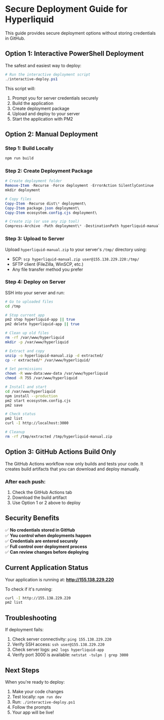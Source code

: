 # Secure Deployment Guide for Hyperliquid

This guide provides secure deployment options without storing credentials in GitHub.

## Option 1: Interactive PowerShell Deployment

The safest and easiest way to deploy:

```powershell
# Run the interactive deployment script
./interactive-deploy.ps1
```

This script will:
1. Prompt you for server credentials securely
2. Build the application
3. Create deployment package
4. Upload and deploy to your server
5. Start the application with PM2

## Option 2: Manual Deployment

### Step 1: Build Locally
```powershell
npm run build
```

### Step 2: Create Deployment Package
```powershell
# Create deployment folder
Remove-Item -Recurse -Force deployment -ErrorAction SilentlyContinue
mkdir deployment

# Copy files
Copy-Item -Recurse dist\* deployment\
Copy-Item package.json deployment\
Copy-Item ecosystem.config.cjs deployment\

# Create zip (or use any zip tool)
Compress-Archive -Path deployment\* -DestinationPath hyperliquid-manual.zip
```

### Step 3: Upload to Server
Upload `hyperliquid-manual.zip` to your server's `/tmp/` directory using:
- SCP: `scp hyperliquid-manual.zip user@155.138.229.220:/tmp/`
- SFTP client (FileZilla, WinSCP, etc.)
- Any file transfer method you prefer

### Step 4: Deploy on Server
SSH into your server and run:

```bash
# Go to uploaded files
cd /tmp

# Stop current app
pm2 stop hyperliquid-app || true
pm2 delete hyperliquid-app || true

# Clean up old files
rm -rf /var/www/hyperliquid
mkdir -p /var/www/hyperliquid

# Extract and copy
unzip -o hyperliquid-manual.zip -d extracted/
cp -r extracted/* /var/www/hyperliquid/

# Set permissions
chown -R www-data:www-data /var/www/hyperliquid
chmod -R 755 /var/www/hyperliquid

# Install and start
cd /var/www/hyperliquid
npm install --production
pm2 start ecosystem.config.cjs
pm2 save

# Check status
pm2 list
curl -I http://localhost:3000

# Cleanup
rm -rf /tmp/extracted /tmp/hyperliquid-manual.zip
```

## Option 3: GitHub Actions Build Only

The GitHub Actions workflow now only builds and tests your code. It creates build artifacts that you can download and deploy manually.

### After each push:
1. Check the GitHub Actions tab
2. Download the build artifact
3. Use Option 1 or 2 above to deploy

## Security Benefits

✅ **No credentials stored in GitHub**  
✅ **You control when deployments happen**  
✅ **Credentials are entered securely**  
✅ **Full control over deployment process**  
✅ **Can review changes before deploying**  

## Current Application Status

Your application is running at: **http://155.138.229.220**

To check if it's running:
```bash
curl -I http://155.138.229.220
pm2 list
```

## Troubleshooting

If deployment fails:
1. Check server connectivity: `ping 155.138.229.220`
2. Verify SSH access: `ssh user@155.138.229.220`
3. Check server logs: `pm2 logs hyperliquid-app`
4. Verify port 3000 is available: `netstat -tulpn | grep 3000`

## Next Steps

When you're ready to deploy:
1. Make your code changes
2. Test locally: `npm run dev`
3. Run: `./interactive-deploy.ps1`
4. Follow the prompts
5. Your app will be live!
